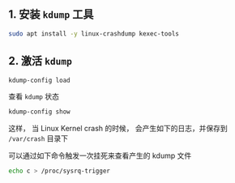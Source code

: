 ## 1. 安装 `kdump` 工具

```bash
sudo apt install -y linux-crashdump kexec-tools
```

## 2. 激活 `kdump`

```bash
kdump-config load
```

查看 `kdump` 状态

```bash
kdump-config show
```

这样， 当 Linux Kernel crash 的时候， 会产生如下的日志，并保存到 `/var/crash` 目录下

可以通过如下命令触发一次挂死来查看产生的 kdump 文件

```bash
echo c > /proc/sysrq-trigger
```



